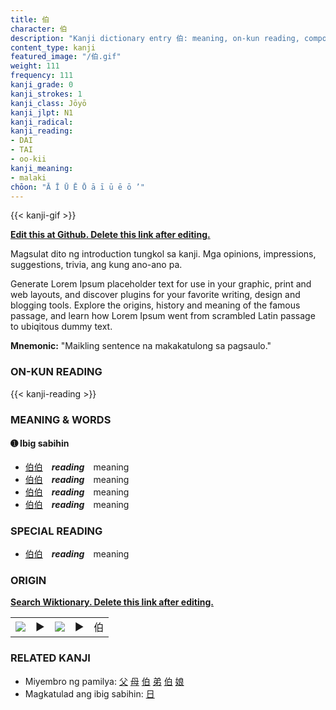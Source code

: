 ```yaml
---
title: 伯
character: 伯
description: "Kanji dictionary entry 伯: meaning, on-kun reading, compounds, origin, related kanji"
content_type: kanji
featured_image: "/伯.gif"
weight: 111
frequency: 111
kanji_grade: 0
kanji_strokes: 1
kanji_class: Jōyō
kanji_jlpt: N1
kanji_radical: 
kanji_reading: 
- DAI
- TAI
- oo-kii
kanji_meaning:
- malaki
chōon: "Ā Ī Ū Ē Ō ā ī ū ē ō ’"
---
```

[//]: # (Don't edit the line below. Kanji animated GIF code is automatically generated.)
{{< kanji-gif >}}

[//]: # (Edit below this line.)

**[Edit this at Github. Delete this link after editing.](https://github.com/tim0g/tim/tree/main/content/kanji/伯/index.md)**

Magsulat dito ng introduction tungkol sa kanji. Mga opinions, impressions, suggestions, trivia, ang kung ano-ano pa.

Generate Lorem Ipsum placeholder text for use in your graphic, print and web layouts, and discover plugins for your favorite writing, design and blogging tools. Explore the origins, history and meaning of the famous passage, and learn how Lorem Ipsum went from scrambled Latin passage to ubiqitous dummy text.
 
**Mnemonic:** "Maikling sentence na makakatulong sa pagsaulo."

### ON-KUN READING

[//]: # (Don't edit the line below. ON-KUN READING code is automatically generated.)
{{< kanji-reading >}}

### MEANING & WORDS

#### ➊ **Ibig sabihin**
  - [伯](../伯)[伯](../伯)　***reading***　meaning
  - [伯](../伯)[伯](../伯)　***reading***　meaning
  - [伯](../伯)[伯](../伯)　***reading***　meaning
  - [伯](../伯)[伯](../伯)　***reading***　meaning

### SPECIAL READING
  - [伯](../伯)[伯](../伯)　***reading***　meaning

### ORIGIN

**[Search Wiktionary. Delete this link after editing.](https://wiktionary.org/wiki/伯)**
<table class="kanji-table"><tr><td>
<img src="60px-伯-bronze.svg.png">
</td><td>▶</td><td>
<img src="60px-伯-oracle.svg.png">
</td><td>▶</td>
<td class="kanji-origin">伯</td>
</tr></table>

### RELATED KANJI
- Miyembro ng pamilya: [父](../父) [母](../母) [伯](../伯) [弟](../弟) [伯](../伯) [娘](../娘)
- Magkatulad ang ibig sabihin: [日](../日)
